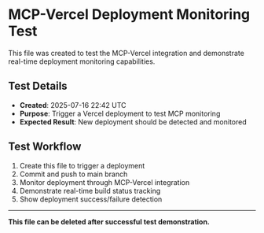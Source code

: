 # MCP-Vercel Deployment Monitoring Test

This file was created to test the MCP-Vercel integration and demonstrate real-time deployment monitoring capabilities.

## Test Details
- **Created**: 2025-07-16 22:42 UTC
- **Purpose**: Trigger a Vercel deployment to test MCP monitoring
- **Expected Result**: New deployment should be detected and monitored

## Test Workflow
1. Create this file to trigger a deployment
2. Commit and push to main branch  
3. Monitor deployment through MCP-Vercel integration
4. Demonstrate real-time build status tracking
5. Show deployment success/failure detection

---

**This file can be deleted after successful test demonstration.**